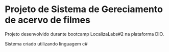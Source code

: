 # Projeto de Sistema de Gereciamento de acervo de filmes

Projeto desenvolvido durante bootcamp LocalizaLabs#2 na plataforma DIO.

Sistema criado utilizando linguagem c#
